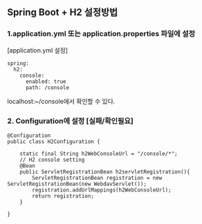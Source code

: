 ## Spring Boot + H2 설정방법

### 1.application.yml 또는 application.properties 파일에 설정
[application.yml 설정]
```
spring:
  h2:
    console:
      enabled: true
      path: /console
```

localhost:~/console에서 확인할 수 있다.

### 2. Configuration에 설정 [실패/확인필요]
```
@Configuration
public class H2Configuration {

    static final String h2WebConsoleUrl = "/console/*";
    // H2 console setting
    @Bean
    public ServletRegistrationBean h2servletRegistration(){
        ServletRegistrationBean registration = new ServletRegistrationBean(new WebdavServlet());
        registration.addUrlMappings(h2WebConsoleUrl);
        return registration;
    }

}
```
